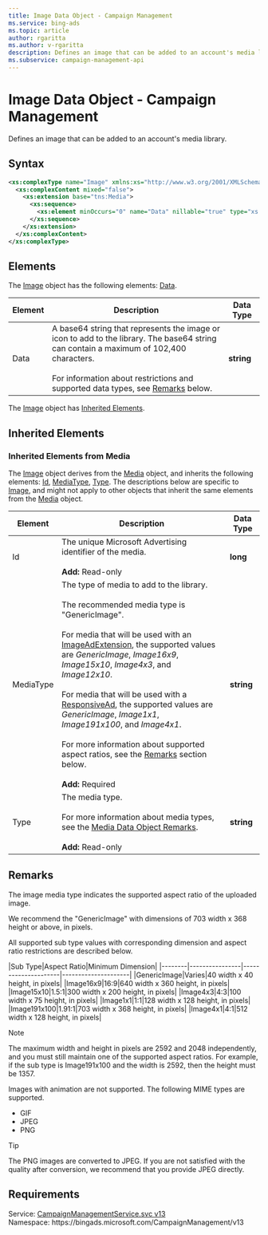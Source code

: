 ```yaml
---
title: Image Data Object - Campaign Management
ms.service: bing-ads
ms.topic: article
author: rgaritta
ms.author: v-rgaritta
description: Defines an image that can be added to an account's media library.
ms.subservice: campaign-management-api
---
```

# Image Data Object - Campaign Management
Defines an image that can be added to an account's media library.

## Syntax
```xml
<xs:complexType name="Image" xmlns:xs="http://www.w3.org/2001/XMLSchema">
  <xs:complexContent mixed="false">
    <xs:extension base="tns:Media">
      <xs:sequence>
        <xs:element minOccurs="0" name="Data" nillable="true" type="xs:string" />
      </xs:sequence>
    </xs:extension>
  </xs:complexContent>
</xs:complexType>
```

## <a name="elements"></a>Elements

The [Image](image.md) object has the following elements: [Data](#data).

|Element|Description|Data Type|
|-----------|---------------|-------------|
|<a name="data"></a>Data|A base64 string that represents the image or icon to add to the library. The base64 string can contain a maximum of 102,400 characters.<br/><br/>For information about restrictions and supported data types, see [Remarks](#remarks) below.|**string**|

The [Image](image.md) object has [Inherited Elements](#inheritedelements).

## <a name="inheritedelements"></a>Inherited Elements

### <a name="inheritedelementsmedia"></a>Inherited Elements from Media
The [Image](image.md) object derives from the [Media](media.md) object, and inherits the following elements: [Id](#id), [MediaType](#mediatype), [Type](#type). The descriptions below are specific to [Image](image.md), and might not apply to other objects that inherit the same elements from the [Media](media.md) object.  

|Element|Description|Data Type|
|-----------|---------------|-------------|
|<a name="id"></a>Id|The unique Microsoft Advertising identifier of the media.<br/><br/>**Add:** Read-only|**long**|
|<a name="mediatype"></a>MediaType|The type of media to add to the library.<br/><br/>The recommended media type is "GenericImage".<br/><br/>For media that will be used with an [ImageAdExtension](imageadextension.md), the supported values are *GenericImage*, *Image16x9*, *Image15x10*, *Image4x3*, and *Image12x10*.<br/><br/>For media that will be used with a [ResponsiveAd](responsivead.md), the supported values are *GenericImage*, *Image1x1*, *Image191x100*, and *Image4x1*.<br/><br/>For more information about supported aspect ratios, see the [Remarks](#remarks) section below.<br/><br/>**Add:** Required|**string**|
|<a name="type"></a>Type|The media type.<br/><br/>For more information about media types, see the [Media Data Object Remarks](media.md#remarks).<br/><br/>**Add:** Read-only|**string**|

## <a name="remarks"></a>Remarks
The image media type indicates the supported aspect ratio of the uploaded image. 

We recommend the "GenericImage" with dimensions of 703 width x 368 height or above, in pixels.  

All supported sub type values with corresponding dimension and aspect ratio restrictions are described below. 

|Sub Type|Aspect Ratio|Minimum Dimension|
|--------|----------------|---------------------|---------------------|
|GenericImage|Varies|40 width x 40 height, in pixels|
|Image16x9|16:9|640 width x 360 height, in pixels|
|Image15x10|1.5:1|300 width x 200 height, in pixels|
|Image4x3|4:3|100 width x 75 height, in pixels|
|Image1x1|1:1|128 width x 128 height, in pixels|
|Image191x100|1.91:1|703 width x 368 height, in pixels|
|Image4x1|4:1|512 width x 128 height, in pixels|

> [!NOTE]
> The maximum width and height in pixels are 2592 and 2048 independently, and you must still maintain one of the supported aspect ratios. For example, if the sub type is Image191x100 and the width is 2592, then the height must be 1357.

Images with animation are not supported. The following MIME types are supported.
- GIF  
- JPEG  
- PNG  

> [!TIP]
> The PNG images are converted to JPEG. If you are not satisfied with the quality after conversion, we recommend that you provide JPEG directly.

## Requirements
Service: [CampaignManagementService.svc v13](https://campaign.api.bingads.microsoft.com/Api/Advertiser/CampaignManagement/v13/CampaignManagementService.svc)  
Namespace: https\://bingads.microsoft.com/CampaignManagement/v13  

